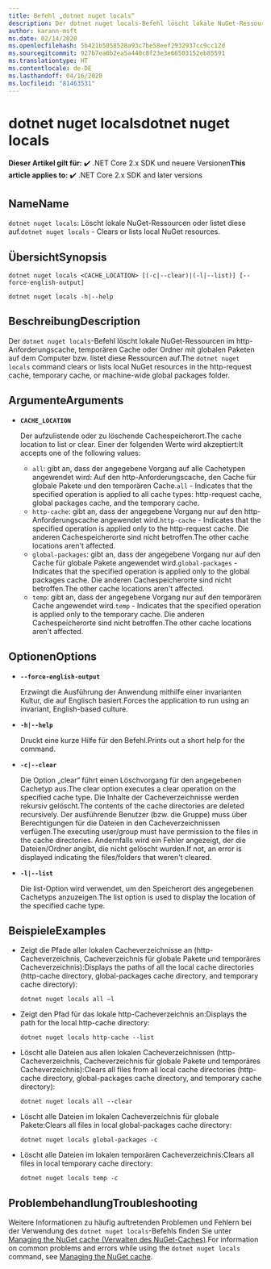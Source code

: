 ```yaml
---
title: Befehl „dotnet nuget locals“
description: Der dotnet nuget locals-Befehl löscht lokale NuGet-Ressourcen, z.B. den http-Anforderungscache, den temporären Cache oder Ordner mit globalen Paketen auf dem Computer, bzw. listet diese Ressourcen auf.
author: karann-msft
ms.date: 02/14/2020
ms.openlocfilehash: 5b421b5058528a93c7be58eef2932937cc9cc12d
ms.sourcegitcommit: 927b7ea6b2ea5a440c8f23e3e66503152eb85591
ms.translationtype: HT
ms.contentlocale: de-DE
ms.lasthandoff: 04/16/2020
ms.locfileid: "81463531"
---
```

# <a name="dotnet-nuget-locals"></a><span data-ttu-id="83ac9-103">dotnet nuget locals</span><span class="sxs-lookup"><span data-stu-id="83ac9-103">dotnet nuget locals</span></span>

<span data-ttu-id="83ac9-104">**Dieser Artikel gilt für:** ✔️ .NET Core 2.x SDK und neuere Versionen</span><span class="sxs-lookup"><span data-stu-id="83ac9-104">**This article applies to:** ✔️ .NET Core 2.x SDK and later versions</span></span>

## <a name="name"></a><span data-ttu-id="83ac9-105">Name</span><span class="sxs-lookup"><span data-stu-id="83ac9-105">Name</span></span>

<span data-ttu-id="83ac9-106">`dotnet nuget locals`: Löscht lokale NuGet-Ressourcen oder listet diese auf.</span><span class="sxs-lookup"><span data-stu-id="83ac9-106">`dotnet nuget locals` - Clears or lists local NuGet resources.</span></span>

## <a name="synopsis"></a><span data-ttu-id="83ac9-107">Übersicht</span><span class="sxs-lookup"><span data-stu-id="83ac9-107">Synopsis</span></span>

```dotnetcli
dotnet nuget locals <CACHE_LOCATION> [(-c|--clear)|(-l|--list)] [--force-english-output]

dotnet nuget locals -h|--help
```

## <a name="description"></a><span data-ttu-id="83ac9-108">Beschreibung</span><span class="sxs-lookup"><span data-stu-id="83ac9-108">Description</span></span>

<span data-ttu-id="83ac9-109">Der `dotnet nuget locals`-Befehl löscht lokale NuGet-Ressourcen im http-Anforderungscache, temporären Cache oder Ordner mit globalen Paketen auf dem Computer bzw. listet diese Ressourcen auf.</span><span class="sxs-lookup"><span data-stu-id="83ac9-109">The `dotnet nuget locals` command clears or lists local NuGet resources in the http-request cache, temporary cache, or machine-wide global packages folder.</span></span>

## <a name="arguments"></a><span data-ttu-id="83ac9-110">Argumente</span><span class="sxs-lookup"><span data-stu-id="83ac9-110">Arguments</span></span>

- **`CACHE_LOCATION`**

  <span data-ttu-id="83ac9-111">Der aufzulistende oder zu löschende Cachespeicherort.</span><span class="sxs-lookup"><span data-stu-id="83ac9-111">The cache location to list or clear.</span></span> <span data-ttu-id="83ac9-112">Einer der folgenden Werte wird akzeptiert:</span><span class="sxs-lookup"><span data-stu-id="83ac9-112">It accepts one of the following values:</span></span>

  * <span data-ttu-id="83ac9-113">`all`: gibt an, dass der angegebene Vorgang auf alle Cachetypen angewendet wird: Auf den http-Anforderungscache, den Cache für globale Pakete und den temporären Cache.</span><span class="sxs-lookup"><span data-stu-id="83ac9-113">`all` - Indicates that the specified operation is applied to all cache types: http-request cache, global packages cache, and the temporary cache.</span></span>
  * <span data-ttu-id="83ac9-114">`http-cache`: gibt an, dass der angegebene Vorgang nur auf den http-Anforderungscache angewendet wird.</span><span class="sxs-lookup"><span data-stu-id="83ac9-114">`http-cache` - Indicates that the specified operation is applied only to the http-request cache.</span></span> <span data-ttu-id="83ac9-115">Die anderen Cachespeicherorte sind nicht betroffen.</span><span class="sxs-lookup"><span data-stu-id="83ac9-115">The other cache locations aren't affected.</span></span>
  * <span data-ttu-id="83ac9-116">`global-packages`: gibt an, dass der angegebene Vorgang nur auf den Cache für globale Pakete angewendet wird.</span><span class="sxs-lookup"><span data-stu-id="83ac9-116">`global-packages` - Indicates that the specified operation is applied only to the global packages cache.</span></span> <span data-ttu-id="83ac9-117">Die anderen Cachespeicherorte sind nicht betroffen.</span><span class="sxs-lookup"><span data-stu-id="83ac9-117">The other cache locations aren't affected.</span></span>
  * <span data-ttu-id="83ac9-118">`temp`: gibt an, dass der angegebene Vorgang nur auf den temporären Cache angewendet wird.</span><span class="sxs-lookup"><span data-stu-id="83ac9-118">`temp` - Indicates that the specified operation is applied only to the temporary cache.</span></span> <span data-ttu-id="83ac9-119">Die anderen Cachespeicherorte sind nicht betroffen.</span><span class="sxs-lookup"><span data-stu-id="83ac9-119">The other cache locations aren't affected.</span></span>

## <a name="options"></a><span data-ttu-id="83ac9-120">Optionen</span><span class="sxs-lookup"><span data-stu-id="83ac9-120">Options</span></span>

- **`--force-english-output`**

  <span data-ttu-id="83ac9-121">Erzwingt die Ausführung der Anwendung mithilfe einer invarianten Kultur, die auf Englisch basiert.</span><span class="sxs-lookup"><span data-stu-id="83ac9-121">Forces the application to run using an invariant, English-based culture.</span></span>

- **`-h|--help`**

  <span data-ttu-id="83ac9-122">Druckt eine kurze Hilfe für den Befehl.</span><span class="sxs-lookup"><span data-stu-id="83ac9-122">Prints out a short help for the command.</span></span>

- **`-c|--clear`**

  <span data-ttu-id="83ac9-123">Die Option „clear“ führt einen Löschvorgang für den angegebenen Cachetyp aus.</span><span class="sxs-lookup"><span data-stu-id="83ac9-123">The clear option executes a clear operation on the specified cache type.</span></span> <span data-ttu-id="83ac9-124">Die Inhalte der Cacheverzeichnisse werden rekursiv gelöscht.</span><span class="sxs-lookup"><span data-stu-id="83ac9-124">The contents of the cache directories are deleted recursively.</span></span> <span data-ttu-id="83ac9-125">Der ausführende Benutzer (bzw. die Gruppe) muss über Berechtigungen für die Dateien in den Cacheverzeichnissen verfügen.</span><span class="sxs-lookup"><span data-stu-id="83ac9-125">The executing user/group must have permission to the files in the cache directories.</span></span> <span data-ttu-id="83ac9-126">Andernfalls wird ein Fehler angezeigt, der die Dateien/Ordner angibt, die nicht gelöscht wurden.</span><span class="sxs-lookup"><span data-stu-id="83ac9-126">If not, an error is displayed indicating the files/folders that weren't cleared.</span></span>

- **`-l|--list`**

  <span data-ttu-id="83ac9-127">Die list-Option wird verwendet, um den Speicherort des angegebenen Cachetyps anzuzeigen.</span><span class="sxs-lookup"><span data-stu-id="83ac9-127">The list option is used to display the location of the specified cache type.</span></span>

## <a name="examples"></a><span data-ttu-id="83ac9-128">Beispiele</span><span class="sxs-lookup"><span data-stu-id="83ac9-128">Examples</span></span>

- <span data-ttu-id="83ac9-129">Zeigt die Pfade aller lokalen Cacheverzeichnisse an (http-Cacheverzeichnis, Cacheverzeichnis für globale Pakete und temporäres Cacheverzeichnis):</span><span class="sxs-lookup"><span data-stu-id="83ac9-129">Displays the paths of all the local cache directories (http-cache directory, global-packages cache directory, and temporary cache directory):</span></span>

  ```dotnetcli
  dotnet nuget locals all –l
  ```

- <span data-ttu-id="83ac9-130">Zeigt den Pfad für das lokale http-Cacheverzeichnis an:</span><span class="sxs-lookup"><span data-stu-id="83ac9-130">Displays the path for the local http-cache directory:</span></span>

  ```dotnetcli
  dotnet nuget locals http-cache --list
  ```

- <span data-ttu-id="83ac9-131">Löscht alle Dateien aus allen lokalen Cacheverzeichnissen (http-Cacheverzeichnis, Cacheverzeichnis für globale Pakete und temporäres Cacheverzeichnis):</span><span class="sxs-lookup"><span data-stu-id="83ac9-131">Clears all files from all local cache directories (http-cache directory, global-packages cache directory, and temporary cache directory):</span></span>

  ```dotnetcli
  dotnet nuget locals all --clear
  ```

- <span data-ttu-id="83ac9-132">Löscht alle Dateien im lokalen Cacheverzeichnis für globale Pakete:</span><span class="sxs-lookup"><span data-stu-id="83ac9-132">Clears all files in local global-packages cache directory:</span></span>

  ```dotnetcli
  dotnet nuget locals global-packages -c
  ```

- <span data-ttu-id="83ac9-133">Löscht alle Dateien im lokalen temporären Cacheverzeichnis:</span><span class="sxs-lookup"><span data-stu-id="83ac9-133">Clears all files in local temporary cache directory:</span></span>

  ```dotnetcli
  dotnet nuget locals temp -c
  ```

## <a name="troubleshooting"></a><span data-ttu-id="83ac9-134">Problembehandlung</span><span class="sxs-lookup"><span data-stu-id="83ac9-134">Troubleshooting</span></span>

<span data-ttu-id="83ac9-135">Weitere Informationen zu häufig auftretenden Problemen und Fehlern bei der Verwendung des `dotnet nuget locals`-Befehls finden Sie unter [Managing the NuGet cache (Verwalten des NuGet-Caches)](/nuget/consume-packages/managing-the-nuget-cache).</span><span class="sxs-lookup"><span data-stu-id="83ac9-135">For information on common problems and errors while using the `dotnet nuget locals` command, see [Managing the NuGet cache](/nuget/consume-packages/managing-the-nuget-cache).</span></span>
